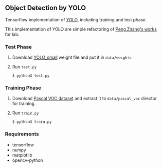 ## Object Detection by YOLO

Tensorflow implementation of [YOLO](https://arxiv.org/pdf/1506.02640.pdf), including training and test phase.

This implementation of YOLO are simple refactoring of [Peng Zhang's works](https://github.com/hizhangp/yolo_tensorflow) for lab.

### Test Phase

1. Download [YOLO_small](https://drive.google.com/file/d/1ZRFgjtfFPVxn_nqWrs4Fq3ARNkjTDbHa/view?usp=sharing)
weight file and put it in `data/weights`

2. Run `test.py`
	```Shell
	$ python3 test.py
	```

### Training Phase

1. Download [Pascal VOC dataset](http://host.robots.ox.ac.uk/pascal/VOC/voc2007/VOCtrainval_06-Nov-2007.tar) and extract it to `data/pascal_voc` director for training.

2. Run `train.py`
	```Shell
	$ python3 train.py
	```

### Requirements
- tensorflow
- numpy
- matplotlib
- opencv-python
